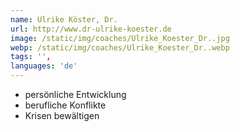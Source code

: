 ```yaml
---
name: Ulrike Köster, Dr.
url: http://www.dr-ulrike-koester.de
image: /static/img/coaches/Ulrike_Koester_Dr..jpg
webp: /static/img/coaches/Ulrike_Koester_Dr..webp
tags: '',
languages: 'de'
---
```


<ul><li>persönliche Entwicklung&nbsp;</li><li>berufliche Konflikte&nbsp;</li><li>Krisen bewältigen</li></ul>